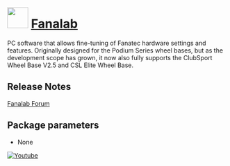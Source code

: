 # <img src="[icon](https://raw.githubusercontent.com/javydekoning/chocolatey-fanatec-packages/master/fanalab/icon.jpg)" width="48" height="48"/> [Fanalab](https://chocolatey.org/packages/fanalab)

PC software that allows fine-tuning of Fanatec hardware settings and features. Originally designed for the Podium Series wheel bases, but as the development scope has grown, it now also fully supports the ClubSport Wheel Base V2.5 and CSL Elite Wheel Base.

## Release Notes

[Fanalab Forum](https://forum.fanatec.com/categories/fanalab)

## Package parameters

* None

[![Youtube](https://img.youtube.com/vi/sA1JfK1kx_w/0.jpg)](https://www.youtube.com/watch?v=sA1JfK1kx_w)
